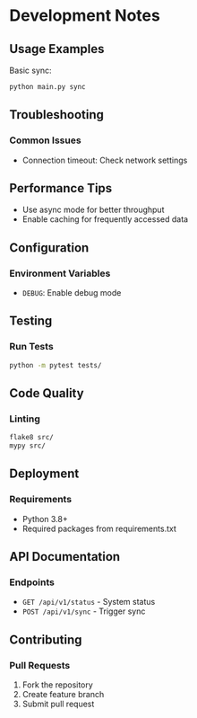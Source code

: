 # Development Notes
## Usage Examples

Basic sync:
```bash
python main.py sync
```
## Troubleshooting

### Common Issues

- Connection timeout: Check network settings
## Performance Tips

- Use async mode for better throughput
- Enable caching for frequently accessed data
## Configuration

### Environment Variables

- `DEBUG`: Enable debug mode
## Testing

### Run Tests

```bash
python -m pytest tests/
```
## Code Quality

### Linting

```bash
flake8 src/
mypy src/
```
## Deployment

### Requirements

- Python 3.8+
- Required packages from requirements.txt
## API Documentation

### Endpoints

- `GET /api/v1/status` - System status
- `POST /api/v1/sync` - Trigger sync
## Contributing

### Pull Requests

1. Fork the repository
2. Create feature branch
3. Submit pull request
